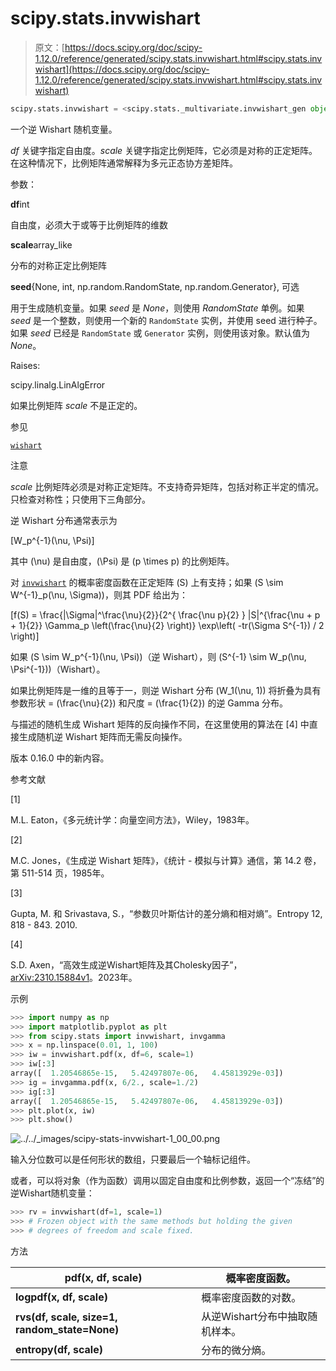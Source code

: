 # scipy.stats.invwishart

> 原文：[https://docs.scipy.org/doc/scipy-1.12.0/reference/generated/scipy.stats.invwishart.html#scipy.stats.invwishart](https://docs.scipy.org/doc/scipy-1.12.0/reference/generated/scipy.stats.invwishart.html#scipy.stats.invwishart)

```py
scipy.stats.invwishart = <scipy.stats._multivariate.invwishart_gen object>
```

一个逆 Wishart 随机变量。

*df* 关键字指定自由度。*scale* 关键字指定比例矩阵，它必须是对称的正定矩阵。在这种情况下，比例矩阵通常解释为多元正态协方差矩阵。

参数：

**df**int

自由度，必须大于或等于比例矩阵的维数

**scale**array_like

分布的对称正定比例矩阵

**seed**{None, int, np.random.RandomState, np.random.Generator}, 可选

用于生成随机变量。如果 *seed* 是 *None*，则使用 *RandomState* 单例。如果 *seed* 是一个整数，则使用一个新的 `RandomState` 实例，并使用 seed 进行种子。如果 *seed* 已经是 `RandomState` 或 `Generator` 实例，则使用该对象。默认值为 *None*。

Raises:

scipy.linalg.LinAlgError

如果比例矩阵 *scale* 不是正定的。

参见

[`wishart`](scipy.stats.wishart.html#scipy.stats.wishart "scipy.stats.wishart")

注意

*scale* 比例矩阵必须是对称正定矩阵。不支持奇异矩阵，包括对称正半定的情况。只检查对称性；只使用下三角部分。

逆 Wishart 分布通常表示为

\[W_p^{-1}(\nu, \Psi)\]

其中 \(\nu\) 是自由度，\(\Psi\) 是 \(p \times p\) 的比例矩阵。

对 [`invwishart`](#scipy.stats.invwishart "scipy.stats.invwishart") 的概率密度函数在正定矩阵 \(S\) 上有支持；如果 \(S \sim W^{-1}_p(\nu, \Sigma)\)，则其 PDF 给出为：

\[f(S) = \frac{|\Sigma|^\frac{\nu}{2}}{2^{ \frac{\nu p}{2} } |S|^{\frac{\nu + p + 1}{2}} \Gamma_p \left(\frac{\nu}{2} \right)} \exp\left( -tr(\Sigma S^{-1}) / 2 \right)\]

如果 \(S \sim W_p^{-1}(\nu, \Psi)\)（逆 Wishart），则 \(S^{-1} \sim W_p(\nu, \Psi^{-1})\)（Wishart）。

如果比例矩阵是一维的且等于一，则逆 Wishart 分布 \(W_1(\nu, 1)\) 将折叠为具有参数形状 = \(\frac{\nu}{2}\) 和尺度 = \(\frac{1}{2}\) 的逆 Gamma 分布。

与描述的随机生成 Wishart 矩阵的反向操作不同，在这里使用的算法在 [4] 中直接生成随机逆 Wishart 矩阵而无需反向操作。

版本 0.16.0 中的新内容。

参考文献

[1]

M.L. Eaton，《多元统计学：向量空间方法》，Wiley，1983年。

[2]

M.C. Jones，《生成逆 Wishart 矩阵》，《统计 - 模拟与计算》通信，第 14.2 卷，第 511-514 页，1985年。

[3]

Gupta, M. 和 Srivastava, S.，“参数贝叶斯估计的差分熵和相对熵”。Entropy 12, 818 - 843. 2010.

[4]

S.D. Axen，“高效生成逆Wishart矩阵及其Cholesky因子”，[arXiv:2310.15884v1](https://arxiv.org/abs/2310.15884v1)。2023年。

示例

```py
>>> import numpy as np
>>> import matplotlib.pyplot as plt
>>> from scipy.stats import invwishart, invgamma
>>> x = np.linspace(0.01, 1, 100)
>>> iw = invwishart.pdf(x, df=6, scale=1)
>>> iw[:3]
array([  1.20546865e-15,   5.42497807e-06,   4.45813929e-03])
>>> ig = invgamma.pdf(x, 6/2., scale=1./2)
>>> ig[:3]
array([  1.20546865e-15,   5.42497807e-06,   4.45813929e-03])
>>> plt.plot(x, iw)
>>> plt.show() 
```

![../../_images/scipy-stats-invwishart-1_00_00.png](../Images/cbf521bba25326b02b172f803df134ec.png)

输入分位数可以是任何形状的数组，只要最后一个轴标记组件。

或者，可以将对象（作为函数）调用以固定自由度和比例参数，返回一个“冻结”的逆Wishart随机变量：

```py
>>> rv = invwishart(df=1, scale=1)
>>> # Frozen object with the same methods but holding the given
>>> # degrees of freedom and scale fixed. 
```

方法

| **pdf(x, df, scale)** | 概率密度函数。 |
| --- | --- |
| **logpdf(x, df, scale)** | 概率密度函数的对数。 |
| **rvs(df, scale, size=1, random_state=None)** | 从逆Wishart分布中抽取随机样本。 |
| **entropy(df, scale)** | 分布的微分熵。 |

